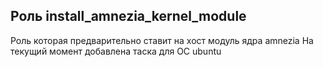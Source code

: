 ## Роль install_amnezia_kernel_module
Роль которая предварительно ставит на хост модуль ядра amnezia
На текущий момент добавлена таска для ОС ubuntu